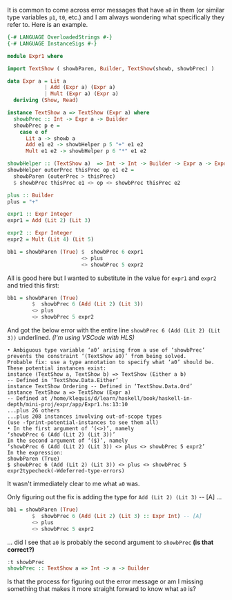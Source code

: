 It is common to come across error messages that have `a0` in them (or similar type variables `p1`, `t0`, etc.) and I am always wondering what specifically they refer to. Here is an example.

```haskell
{-# LANGUAGE OverloadedStrings #-}
{-# LANGUAGE InstanceSigs #-}

module Expr1 where

import TextShow ( showbParen, Builder, TextShow(showb, showbPrec) )

data Expr a = Lit a
            | Add (Expr a) (Expr a)
            | Mult (Expr a) (Expr a)
  deriving (Show, Read)

instance TextShow a => TextShow (Expr a) where
  showbPrec :: Int -> Expr a -> Builder
  showbPrec p e =
    case e of
      Lit a -> showb a
      Add e1 e2 -> showbHelper p 5 "+" e1 e2
      Mult e1 e2 -> showbHelper p 6 "*" e1 e2

showbHelper :: (TextShow a)  => Int -> Int -> Builder -> Expr a -> Expr a -> Builder
showbHelper outerPrec thisPrec op e1 e2 =
  showbParen (outerPrec > thisPrec)
  $ showbPrec thisPrec e1 <> op <> showbPrec thisPrec e2
```

```haskell
plus :: Builder
plus = "+"

expr1 :: Expr Integer
expr1 = Add (Lit 2) (Lit 3)

expr2 :: Expr Integer
expr2 = Mult (Lit 4) (Lit 5)

bb1 = showbParen (True) $  showbPrec 6 expr1 
                        <> plus 
                        <> showbPrec 5 expr2
```

All is good here but I wanted to substitute in the value for `expr1`  and `expr2` and tried this first:

```haskell
bb1 = showbParen (True) 
        $  showbPrec 6 (Add (Lit 2) (Lit 3))
        <> plus 
        <> showbPrec 5 expr2
```

And got the below error with the entire line `showbPrec 6 (Add (Lit 2) (Lit 3))` underlined. *(I'm using VSCode with HLS)*

```
• Ambiguous type variable ‘a0’ arising from a use of ‘showbPrec’  
prevents the constraint ‘(TextShow a0)’ from being solved.  
Probable fix: use a type annotation to specify what ‘a0’ should be.  
These potential instances exist:  
instance (TextShow a, TextShow b) => TextShow (Either a b)  
-- Defined in ‘TextShow.Data.Either’  
instance TextShow Ordering -- Defined in ‘TextShow.Data.Ord’  
instance TextShow a => TextShow (Expr a)  
-- Defined at /home/klequis/d/learn/haskell/book/haskell-in-depth/mini-proj/expr/app/Expr1.hs:13:10  
...plus 26 others  
...plus 208 instances involving out-of-scope types  
(use -fprint-potential-instances to see them all)  
• In the first argument of ‘(<>)’, namely  
‘showbPrec 6 (Add (Lit 2) (Lit 3))’  
In the second argument of ‘($)’, namely  
‘showbPrec 6 (Add (Lit 2) (Lit 3)) <> plus <> showbPrec 5 expr2’  
In the expression:  
showbParen (True)  
$ showbPrec 6 (Add (Lit 2) (Lit 3)) <> plus <> showbPrec 5 expr2typecheck(-Wdeferred-type-errors)
```

It wasn't immediately clear to me what `a0` was. 

Only figuring out the fix is adding the type for `Add (Lit 2) (Lit 3)`  -- [A]  ...

```haskell
bb1 = showbParen (True) 
        $  showbPrec 6 (Add (Lit 2) (Lit 3) :: Expr Int) -- [A]
        <> plus 
        <> showbPrec 5 expr2
```

... did I see that `a0` is probably the second argument to `showbPrec` **(is that correct?)**

```haskell
:t showbPrec
showbPrec :: TextShow a => Int -> a -> Builder
```

Is that the process for figuring out the error message or am I missing something that makes it more straight forward to know what `a0` is?

